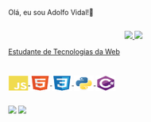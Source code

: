 
Olá, eu sou Adolfo Vidal!👋
  
##
  
<div align="center">
  <a href="https://github.com/adolfovidal">
  <img height="150em" src="https://github-readme-stats.vercel.app/api?username=adolfovidal&show_icons=true&theme=dark&include_all_commits=true&count_private=true"/>
  <img height="150em" src="https://github-readme-stats.vercel.app/api/top-langs/?username=adolfovidal&layout=compact&langs_count=7&theme=dark"/>
</div>
  
  
  
Estudante de Tecnologias da Web
  
  
###
 <a href="https://github.com/adolfovidal">
<div style="display: inline_block"><br>
  <img align="center" alt="Adolfo-Js" height="30" width="40" src="https://raw.githubusercontent.com/devicons/devicon/master/icons/javascript/javascript-plain.svg">
   <img align="center" alt="Adolfo-HTML" height="30" width="40" src="https://raw.githubusercontent.com/devicons/devicon/master/icons/html5/html5-original.svg">
  <img align="center" alt="Adolfo-CSS" height="30" width="40" src="https://raw.githubusercontent.com/devicons/devicon/master/icons/css3/css3-original.svg">
  <img align="center" alt="Adolfo-Python" height="30" width="40" src="https://raw.githubusercontent.com/devicons/devicon/master/icons/python/python-original.svg">
  <img align="center" alt="Adolfo-Csharp" height="30" width="40" src="https://raw.githubusercontent.com/devicons/devicon/master/icons/csharp/csharp-original.svg">  
</div>
  
  ##
 
<div> 
 <a href = "mailto:adolfovsvidal@gmail.com"><img src="https://img.shields.io/badge/-Gmail-%23333?style=for-the-badge&logo=gmail&logoColor=white" target="_blank"></a>
  <a href="https://www.linkedin.com/in/adolfo-vidal-4a0a96127/" target="_blank"><img src="https://img.shields.io/badge/-LinkedIn-%230077B5?style=for-the-badge&logo=linkedin&logoColor=white" target="_blank"></a> 
 
 
</div>
